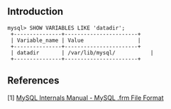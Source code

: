 ## Introduction



```mysql
mysql> SHOW VARIABLES LIKE 'datadir';
 +---------------+-----------------------+
 | Variable_name | Value                 |
 +---------------+-----------------------+
 | datadir       | /var/lib/mysql/			 |
 +---------------+-----------------------+
```





## References

[1] [MySQL Internals Manual  - MySQL .frm File Format](https://dev.mysql.com/doc/internals/en/frm-file-format.html)

